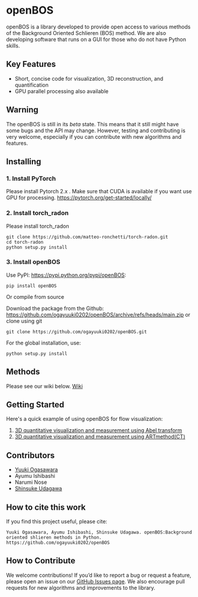 # openBOS
openBOS is a library developed to provide open access to various methods of the Background Oriented Schlieren (BOS) method. We are also developing software that runs on a GUI for those who do not have Python skills.

## Key Features
- Short, concise code for visualization, 3D reconstruction, and quantification
- GPU parallel processing also available

## Warning

The openBOS is still in its *beta* state. This means that
it still might have some bugs and the API may change. However, testing and contributing
is very welcome, especially if you can contribute with new algorithms and features.

## Installing
### 1. Install PyTorch
Please install Pytorch 2.x .
Make sure that CUDA  is available if you  want use GPU for processing.
<https://pytorch.org/get-started/locally/>
### 2. Install torch_radon
Please install torch_radon

    git clone https://github.com/matteo-ronchetti/torch-radon.git
    cd torch-radon
    python setup.py install

### 3. Install openBOS
Use PyPI: <https://pypi.python.org/pypi/openBOS>:

    pip install openBOS 

Or compile from source

Download the package from the Github: https://github.com/ogayuuki0202/openBOS/archive/refs/heads/main.zip
or clone using git

    git clone https://github.com/ogayuuki0202/openBOS.git

For the global installation, use:

    python setup.py install 


## Methods

Please see our wiki below.
[Wiki](https://github.com/ogayuuki0202/openBOS/wiki)

## Getting Started
Here's a quick example of using openBOS for flow visualization:
1. [3D quantitative visualization and measurement using Abel transform](https://colab.research.google.com/drive/1-Z0ufw8g7u86d0KtyjZTSHDbtDhhknmj?usp=sharing)
2. [3D quantitative visualization and measurement using ARTmethod(CT)]()

## Contributors
- [Yuuki Ogasawara](https://orcid.org/0009-0004-0350-2185)
- Ayumu Ishibashi 
- Narumi Nose
- [Shinsuke Udagawa](https://www.researchgate.net/profile/Shinsuke-Udagawa)
## How to cite this work
If you find this project useful, please cite:

    Yuuki Ogasawara, Ayumu Ishibashi, Shinsuke Udagawa. openBOS:Background oriented shlieren methods in Python. https://github.com/ogayuuki0202/openBOS

## How to Contribute
We welcome contributions! If you’d like to report a bug or request a feature, please open an issue on our [GitHub Issues page](https://github.com/ogayuuki0202/openBOS/issues). We also encourage pull requests for new algorithms and improvements to the library.
